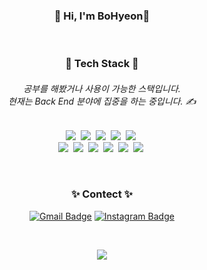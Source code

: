 <div align="center">

  <h3> 👋 Hi, I'm BoHyeon👋</h3>
  <br>


  <h3>🌿 Tech Stack 🌿</h3>

  <h6>
    공부를 해봤거나 사용이 가능한 스택입니다.<br>
    현재는 Back End 분야에 집중을 하는 중입니다. ✍️
  </h6>

  <p>
    <img  src="https://img.shields.io/badge/Java-007396?style=flat&logo=java&logoColor=white"/></a>&nbsp
    <img  src="https://img.shields.io/badge/Python-3776AB?style=flat&logo=Python&logoColor=white"/></a>&nbsp
    <img  src="https://img.shields.io/badge/JavaScript-F7DF1E?style=flat&logo=JavaScript&logoColor=white"/></a>&nbsp
    <img  src="https://img.shields.io/badge/C-A8B9CC?style=flat&logo=C&logoColor=white"/></a>&nbsp
    <img  src="https://img.shields.io/badge/C Sharp-239120?style=flat&logo=csharp&  logoColor=white"/></a>&nbsp
    <br/>
    <img  src="https://img.shields.io/badge/node.js-339933?style=flat&logo=node.js& logoColor=white"/></a>&nbsp
    <img  src="https://img.shields.io/badge/Express.js-000000?style=flat&logo=Express&  logoColor=white"/></a>&nbsp
    <img  src="https://img.shields.io/badge/MongoDB-47A248?style=flat&logo=MongoDB& logoColor=white"/></a>&nbsp
    <img  src="https://img.shields.io/badge/Oracle-F80000?style=flat&logo=Oracle&logoColor=white"/  ></a>&nbsp
    <img  src="https://img.shields.io/badge/HTML5-E34F26?style=flat&logo=HTML5&logoColor=white"/  ></a>&nbsp
    <img  src="https://img.shields.io/badge/CSS3-1572B6?style=flat&logo=CSS3&logoColor=white"/></a>&nbsp
  </p>
  <br>

  <h3>✨ Contect ✨</h3>



  [![Gmail Badge](https://img.shields.io/badge/Gmail-d14836?style=flat&logo=Gmail&logoColor=white&link=mailto:snugyun01@gmail.com)](mailto:nhs04047@gmail.com)
  [![Instagram Badge](https://img.shields.io/badge/Instagram-E4405F?style=flat&logo=Instagram&logoColor=white&link=mailto:snugyun01@gmail.com)](mailto:nhs04047@gmail.com)

  <br>

  <a href="https://hits.seeyoufarm.com"><img src="https://hits.seeyoufarm.com/api/count/incr/badge.svg?url=https%3A%2F%2Fgithub.com%2Fnhs04047%2Fhit-counter&count_bg=%2383CDBE&title_bg=%2300B9CE&icon=smugmug.svg&icon_color=%23FFFFFF&title=&edge_flat=false"/></a>

</div>
